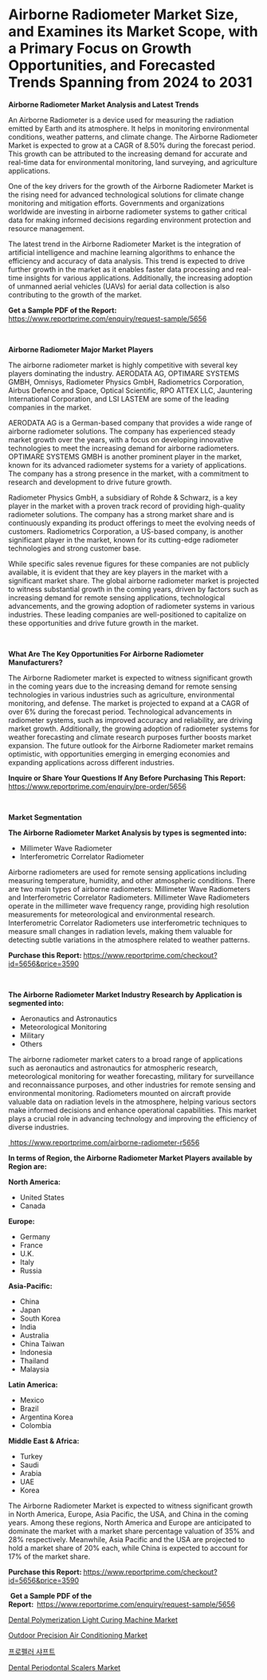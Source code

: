<p><h1>Airborne Radiometer Market Size, and Examines its Market Scope, with a Primary Focus on Growth Opportunities, and Forecasted Trends Spanning from 2024 to 2031</h1></p><p><strong>Airborne Radiometer Market Analysis and Latest Trends</strong></p>
<p><p>An Airborne Radiometer is a device used for measuring the radiation emitted by Earth and its atmosphere. It helps in monitoring environmental conditions, weather patterns, and climate change. The Airborne Radiometer Market is expected to grow at a CAGR of 8.50% during the forecast period. This growth can be attributed to the increasing demand for accurate and real-time data for environmental monitoring, land surveying, and agriculture applications.</p><p>One of the key drivers for the growth of the Airborne Radiometer Market is the rising need for advanced technological solutions for climate change monitoring and mitigation efforts. Governments and organizations worldwide are investing in airborne radiometer systems to gather critical data for making informed decisions regarding environment protection and resource management.</p><p>The latest trend in the Airborne Radiometer Market is the integration of artificial intelligence and machine learning algorithms to enhance the efficiency and accuracy of data analysis. This trend is expected to drive further growth in the market as it enables faster data processing and real-time insights for various applications. Additionally, the increasing adoption of unmanned aerial vehicles (UAVs) for aerial data collection is also contributing to the growth of the market.</p></p>
<p><strong>Get a Sample PDF of the Report:&nbsp;</strong> <a href="https://www.reportprime.com/enquiry/request-sample/5656">https://www.reportprime.com/enquiry/request-sample/5656</a></p>
<p>&nbsp;</p>
<p><strong>Airborne Radiometer Major Market Players</strong></p>
<p><p>The airborne radiometer market is highly competitive with several key players dominating the industry. AERODATA AG, OPTIMARE SYSTEMS GMBH, Omnisys, Radiometer Physics GmbH, Radiometrics Corporation, Airbus Defence and Space, Optical Scientific, RPO ATTEX LLC, Jauntering International Corporation, and LSI LASTEM are some of the leading companies in the market.</p><p>AERODATA AG is a German-based company that provides a wide range of airborne radiometer solutions. The company has experienced steady market growth over the years, with a focus on developing innovative technologies to meet the increasing demand for airborne radiometers. OPTIMARE SYSTEMS GMBH is another prominent player in the market, known for its advanced radiometer systems for a variety of applications. The company has a strong presence in the market, with a commitment to research and development to drive future growth.</p><p>Radiometer Physics GmbH, a subsidiary of Rohde & Schwarz, is a key player in the market with a proven track record of providing high-quality radiometer solutions. The company has a strong market share and is continuously expanding its product offerings to meet the evolving needs of customers. Radiometrics Corporation, a US-based company, is another significant player in the market, known for its cutting-edge radiometer technologies and strong customer base.</p><p>While specific sales revenue figures for these companies are not publicly available, it is evident that they are key players in the market with a significant market share. The global airborne radiometer market is projected to witness substantial growth in the coming years, driven by factors such as increasing demand for remote sensing applications, technological advancements, and the growing adoption of radiometer systems in various industries. These leading companies are well-positioned to capitalize on these opportunities and drive future growth in the market.</p></p>
<p>&nbsp;</p>
<p><strong>What Are The Key Opportunities For Airborne Radiometer Manufacturers?</strong></p>
<p><p>The Airborne Radiometer market is expected to witness significant growth in the coming years due to the increasing demand for remote sensing technologies in various industries such as agriculture, environmental monitoring, and defense. The market is projected to expand at a CAGR of over 6% during the forecast period. Technological advancements in radiometer systems, such as improved accuracy and reliability, are driving market growth. Additionally, the growing adoption of radiometer systems for weather forecasting and climate research purposes further boosts market expansion. The future outlook for the Airborne Radiometer market remains optimistic, with opportunities emerging in emerging economies and expanding applications across different industries.</p></p>
<p><strong>Inquire or Share Your Questions If Any Before Purchasing This Report:</strong> <a href="https://www.reportprime.com/enquiry/pre-order/5656">https://www.reportprime.com/enquiry/pre-order/5656</a></p>
<p>&nbsp;</p>
<p><strong>Market Segmentation</strong></p>
<p><strong>The Airborne Radiometer Market Analysis by types is segmented into:</strong></p>
<p><ul><li>Millimeter Wave Radiometer</li><li>Interferometric Correlator Radiometer</li></ul></p>
<p><p>Airborne radiometers are used for remote sensing applications including measuring temperature, humidity, and other atmospheric conditions. There are two main types of airborne radiometers: Millimeter Wave Radiometers and Interferometric Correlator Radiometers. Millimeter Wave Radiometers operate in the millimeter wave frequency range, providing high resolution measurements for meteorological and environmental research. Interferometric Correlator Radiometers use interferometric techniques to measure small changes in radiation levels, making them valuable for detecting subtle variations in the atmosphere related to weather patterns.</p></p>
<p><strong>Purchase this Report:&nbsp;</strong><a href="https://www.reportprime.com/checkout?id=5656&price=3590">https://www.reportprime.com/checkout?id=5656&price=3590</a></p>
<p>&nbsp;</p>
<p><strong>The Airborne Radiometer Market Industry Research by Application is segmented into:</strong></p>
<p><ul><li>Aeronautics and Astronautics</li><li>Meteorological Monitoring</li><li>Military</li><li>Others</li></ul></p>
<p><p>The airborne radiometer market caters to a broad range of applications such as aeronautics and astronautics for atmospheric research, meteorological monitoring for weather forecasting, military for surveillance and reconnaissance purposes, and other industries for remote sensing and environmental monitoring. Radiometers mounted on aircraft provide valuable data on radiation levels in the atmosphere, helping various sectors make informed decisions and enhance operational capabilities. This market plays a crucial role in advancing technology and improving the efficiency of diverse industries.</p></p>
<p><a href="https://www.reportprime.com/airborne-radiometer-r5656">&nbsp;https://www.reportprime.com/airborne-radiometer-r5656</a></p>
<p><strong>In terms of Region, the Airborne Radiometer Market Players available by Region are:</strong></p>
<p>
    <p> <strong> North America: </strong>
        <ul>
            <li>United States</li>
            <li>Canada</li>
        </ul>
        </p> 
    <p> <strong> Europe: </strong>
        <ul>
            <li>Germany</li>
            <li>France</li>
            <li>U.K.</li>
            <li>Italy</li>
            <li>Russia</li>
        </ul>
        </p> 
    <p> <strong> Asia-Pacific: </strong>
        <ul>
            <li>China</li>
            <li>Japan</li>
            <li>South Korea</li>
            <li>India</li>
            <li>Australia</li>
            <li>China Taiwan</li>
            <li>Indonesia</li>
            <li>Thailand</li>
            <li>Malaysia</li>
        </ul>
        </p> 
    <p> <strong> Latin America: </strong>
        <ul>
            <li>Mexico</li>
            <li>Brazil</li>
            <li>Argentina Korea</li>
            <li>Colombia</li>
        </ul>
        </p> 
    <p> <strong> Middle East & Africa: </strong>
        <ul>
            <li>Turkey</li>
            <li>Saudi</li>
            <li>Arabia</li>
            <li>UAE</li>
            <li>Korea</li>
        </ul>
    </p>
    </p>
<p><p>The Airborne Radiometer Market is expected to witness significant growth in North America, Europe, Asia Pacific, the USA, and China in the coming years. Among these regions, North America and Europe are anticipated to dominate the market with a market share percentage valuation of 35% and 28% respectively. Meanwhile, Asia Pacific and the USA are projected to hold a market share of 20% each, while China is expected to account for 17% of the market share.</p></p>
<p><strong>Purchase this Report: </strong><a href="https://www.reportprime.com/checkout?id=5656&price=3590">https://www.reportprime.com/checkout?id=5656&price=3590</a></p>
<p>&nbsp;<strong>Get a Sample PDF of the Report:&nbsp;&nbsp;</strong><a href="https://www.reportprime.com/enquiry/request-sample/5656">https://www.reportprime.com/enquiry/request-sample/5656</a></p>
<p><strong></strong></p>
<p><p><a href="https://issuu.com/reportprime-2/docs/dental-polymerization-light-curing-machine-market-">Dental Polymerization Light Curing Machine Market</a></p><p><a href="https://medium.com/@fosterfahey1016/outdoor-precision-air-conditioning-market-global-market-share-and-ranking-overall-sales-and-28b6f53b79e6">Outdoor Precision Air Conditioning Market</a></p><p><a href="https://github.com/laholand/Market-Research-Report-List-4/blob/main/390600560062.md">프로펠러 샤프트</a></p><p><a href="https://issuu.com/reportprime-2/docs/dental-periodontal-scalers-market-size-2030.pptx">Dental Periodontal Scalers Market</a></p></p>